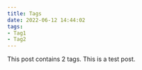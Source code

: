 ```yaml
---
title: Tags
date: 2022-06-12 14:44:02
tags:
- Tag1
- Tag2
---
```


This post contains 2 tags. This is a test post.